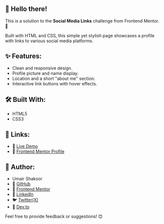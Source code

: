 ## 👋 Hello there!

This is a solution to the **Social Media Links** challenge from Frontend Mentor. 🚀

Built with HTML and CSS, this simple yet stylish page showcases a profile with links to various social media platforms.

## ✨ Features:

* Clean and responsive design.
* Profile picture and name display.
* Location and a short "about me" section.
* Interactive link buttons with hover effects.

## 🛠️ Built With:

* HTML5
* CSS3

## 🔗 Links:

* 🔗 [Live Demo](https://us-social-media-links-card.app.netlify/)
* 👤 [Frontend Mentor Profile](https://www.frontendmentor.io/profile/UmairShakoor)

## 👤 Author:

* Umair Shakoor
* 🔗 [GitHub](https://www.github.com/UmairShakoor/)
* 🔗 [Frontend Mentor](https://www.frontendmentor.io/profile/UmairShakoor)
* 🔗 [LinkedIn](https://www.linkedin.com/in/theUmairShakoor/)
* 🐦 [Twitter(X)](https://www.x.com/theUmairShakoor/)
* 📝 [Dev.to](https://www.dev.to/UmairShakoor/)

Feel free to provide feedback or suggestions! 😊